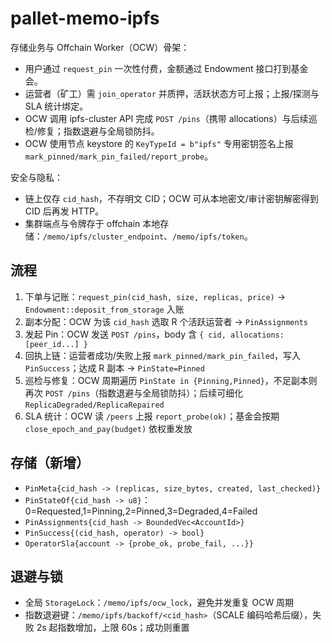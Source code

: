 # pallet-memo-ipfs

存储业务与 Offchain Worker（OCW）骨架：

- 用户通过 `request_pin` 一次性付费，金额通过 Endowment 接口打到基金会。
- 运营者（矿工）需 `join_operator` 并质押，活跃状态方可上报；上报/探测与 SLA 统计绑定。
- OCW 调用 ipfs-cluster API 完成 `POST /pins`（携带 allocations）与后续巡检/修复；指数退避与全局锁防抖。
- OCW 使用节点 keystore 的 `KeyTypeId = b"ipfs"` 专用密钥签名上报 `mark_pinned/mark_pin_failed/report_probe`。

安全与隐私：

- 链上仅存 `cid_hash`，不存明文 CID；OCW 可从本地密文/审计密钥解密得到 CID 后再发 HTTP。
- 集群端点与令牌存于 offchain 本地存储：`/memo/ipfs/cluster_endpoint`、`/memo/ipfs/token`。

## 流程

1) 下单与记账：`request_pin(cid_hash, size, replicas, price)` → `Endowment::deposit_from_storage` 入账
2) 副本分配：OCW 为该 `cid_hash` 选取 R 个活跃运营者 → `PinAssignments`
3) 发起 Pin：OCW 发送 `POST /pins`，body 含 `{ cid, allocations: [peer_id...] }`
4) 回执上链：运营者成功/失败上报 `mark_pinned/mark_pin_failed`，写入 `PinSuccess`；达成 R 副本 → `PinState=Pinned`
5) 巡检与修复：OCW 周期遍历 `PinState in {Pinning,Pinned}`，不足副本则再次 `POST /pins`（指数退避与全局锁防抖）；后续可细化 `ReplicaDegraded/ReplicaRepaired`
6) SLA 统计：OCW 读 `/peers` 上报 `report_probe(ok)`；基金会按期 `close_epoch_and_pay(budget)` 依权重发放

## 存储（新增）
- `PinMeta{cid_hash -> (replicas, size_bytes, created, last_checked)}`
- `PinStateOf{cid_hash -> u8}`：0=Requested,1=Pinning,2=Pinned,3=Degraded,4=Failed
- `PinAssignments{cid_hash -> BoundedVec<AccountId>}`
- `PinSuccess{(cid_hash, operator) -> bool}`
- `OperatorSla{account -> {probe_ok, probe_fail, ...}}`

## 退避与锁
- 全局 `StorageLock`：`/memo/ipfs/ocw_lock`，避免并发重复 OCW 周期
- 指数退避键：`/memo/ipfs/backoff/<cid_hash>`（SCALE 编码哈希后缀），失败 2s 起指数增加，上限 60s；成功则重置
